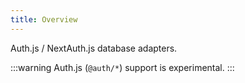 ```yaml
---
title: Overview
---
```


Auth.js / NextAuth.js database adapters.


:::warning
Auth.js (`@auth/*`) support is experimental.
:::